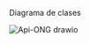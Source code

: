 Diagrama de clases

![Api-ONG drawio](https://github.com/EduardRodriguez20/api-ong/assets/137240216/b0c2782e-5707-411c-ad9e-104214b538fd)
